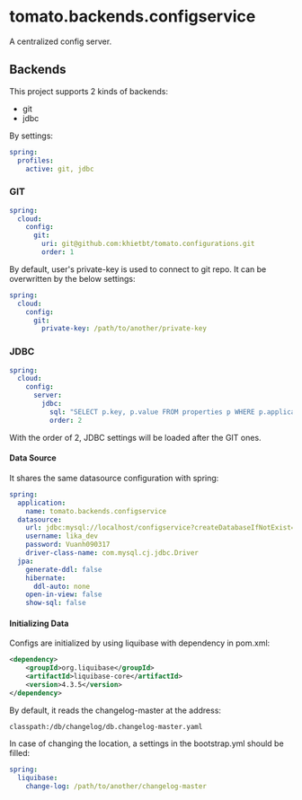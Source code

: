 # tomato.backends.configservice

A centralized config server.

## Backends

This project supports 2 kinds of backends:

* git
* jdbc

By settings:

```yaml
spring:
  profiles:
    active: git, jdbc
```

### GIT

```yaml
spring:
  cloud:
    config:
      git:
        uri: git@github.com:khietbt/tomato.configurations.git
        order: 1
```

By default, user's private-key is used to connect to git repo. It can be overwritten by the below settings:

```yaml
spring:
  cloud:
    config:
      git:
        private-key: /path/to/another/private-key
```

### JDBC

```yaml
spring:
  cloud:
    config:
      server:
        jdbc:
          sql: "SELECT p.key, p.value FROM properties p WHERE p.application=? AND p.profile=? AND p.label=?"
          order: 2
```

With the order of 2, JDBC settings will be loaded after the GIT ones.

#### Data Source

It shares the same datasource configuration with spring:

```yaml
spring:
  application:
    name: tomato.backends.configservice
  datasource:
    url: jdbc:mysql://localhost/configservice?createDatabaseIfNotExist=true&characterEncoding=utf8
    username: lika_dev
    password: Vuanh090317
    driver-class-name: com.mysql.cj.jdbc.Driver
  jpa:
    generate-ddl: false
    hibernate:
      ddl-auto: none
    open-in-view: false
    show-sql: false
```

#### Initializing Data

Configs are initialized by using liquibase with dependency in pom.xml:

```xml
<dependency>
    <groupId>org.liquibase</groupId>
    <artifactId>liquibase-core</artifactId>
    <version>4.3.5</version>
</dependency>
```
 
By default, it reads the changelog-master at the address: 

```text
classpath:/db/changelog/db.changelog-master.yaml
```

In case of changing the location, a settings in the bootstrap.yml should be filled:

```yaml
spring:
  liquibase:
    change-log: /path/to/another/changelog-master
```